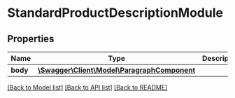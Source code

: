 # StandardProductDescriptionModule

## Properties
Name | Type | Description | Notes
------------ | ------------- | ------------- | -------------
**body** | [**\Swagger\Client\Model\ParagraphComponent**](ParagraphComponent.md) |  | 

[[Back to Model list]](../README.md#documentation-for-models) [[Back to API list]](../README.md#documentation-for-api-endpoints) [[Back to README]](../README.md)


